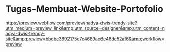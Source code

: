 # Tugas-Membuat-Website-Portofolio
https://preview.webflow.com/preview/nadya-dwis-trendy-site?utm_medium=preview_link&amp;utm_source=designer&amp;utm_content=nadya-dwis-trendy-site&amp;preview=bbdbc3692175e7c4689ac6e46de52af6&amp;workflow=preview
